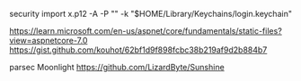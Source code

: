 security import x.p12 -A -P "" -k "$HOME/Library/Keychains/login.keychain"


https://learn.microsoft.com/en-us/aspnet/core/fundamentals/static-files?view=aspnetcore-7.0
https://gist.github.com/kouhot/62bf1d9f898fcbc38b219af9d2b884b7

parsec
Moonlight 
https://github.com/LizardByte/Sunshine